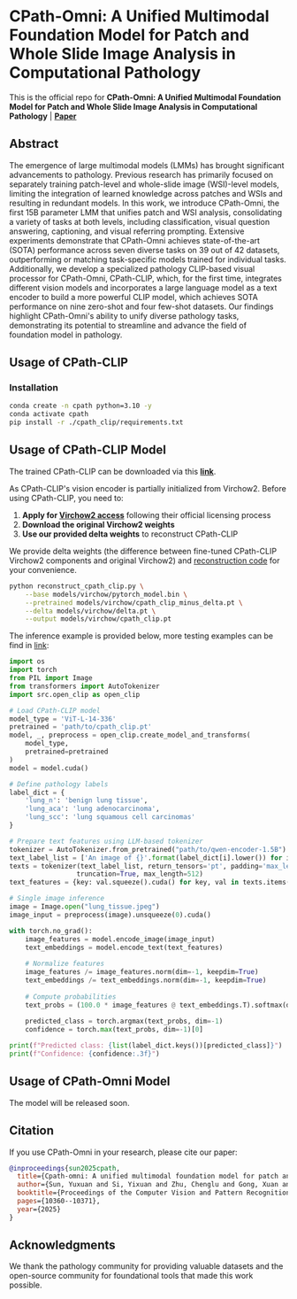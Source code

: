 # CPath-Omni: A Unified Multimodal Foundation Model for Patch and Whole Slide Image Analysis in Computational Pathology

This is the official repo for **CPath-Omni: A Unified Multimodal Foundation Model for Patch and Whole Slide Image Analysis in Computational Pathology** | [**Paper**](https://arxiv.org/pdf/2412.12077)

## Abstract

The emergence of large multimodal models (LMMs) has brought significant advancements to pathology. Previous research has primarily focused on separately training patch-level and whole-slide image (WSI)-level models, limiting the integration of learned knowledge across patches and WSIs and resulting in redundant models. In this work, we introduce CPath-Omni, the first 15B parameter LMM that unifies patch and WSI analysis, consolidating a variety of tasks at both levels, including classification, visual question answering, captioning, and visual referring prompting. Extensive experiments demonstrate that CPath-Omni achieves state-of-the-art (SOTA) performance across seven diverse tasks on 39 out of 42 datasets, outperforming or matching task-specific models trained for individual tasks. Additionally, we develop a specialized pathology CLIP-based visual processor for CPath-Omni, CPath-CLIP, which, for the first time, integrates different vision models and incorporates a large language model as a text encoder to build a more powerful CLIP model, which achieves SOTA performance on nine zero-shot and four few-shot datasets. Our findings highlight CPath-Omni's ability to unify diverse pathology tasks, demonstrating its potential to streamline and advance the field of foundation model in pathology.

## Usage of CPath-CLIP

### Installation

```bash
conda create -n cpath python=3.10 -y
conda activate cpath
pip install -r ./cpath_clip/requirements.txt
```



## Usage of CPath-CLIP Model

The trained CPath-CLIP can be downloaded via this [**link**](https://huggingface.co/jamessyx/CPath-CLIP).

As CPath-CLIP's vision encoder is partially initialized from Virchow2. Before using CPath-CLIP, you need to:

1. **Apply for [Virchow2 access](https://huggingface.co/paige-ai/Virchow2)** following their official licensing process
2. **Download the original Virchow2 weights**
3. **Use our provided delta weights** to reconstruct CPath-CLIP

We provide delta weights (the difference between fine-tuned CPath-CLIP Virchow2 components and original Virchow2) and [reconstruction code](https://github.com/PathFoundation/CPath-Omni/blob/main/cpath_clip/reconstruct_cpath_clip.py) for your convenience.

```bash
python reconstruct_cpath_clip.py \
    --base models/virchow/pytorch_model.bin \
    --pretrained models/virchow/cpath_clip_minus_delta.pt \
    --delta models/virchow/delta.pt \
    --output models/virchow/cpath_clip.pt
```



The inference example is provided below, more testing examples can be find in [link](https://github.com/PathFoundation/CPath-Omni/tree/main/cpath_clip):

```python
import os
import torch
from PIL import Image
from transformers import AutoTokenizer
import src.open_clip as open_clip

# Load CPath-CLIP model
model_type = 'ViT-L-14-336'
pretrained = 'path/to/cpath_clip.pt'
model, _, preprocess = open_clip.create_model_and_transforms(
    model_type, 
    pretrained=pretrained
)
model = model.cuda()

# Define pathology labels
label_dict = {
    'lung_n': 'benign lung tissue',
    'lung_aca': 'lung adenocarcinoma', 
    'lung_scc': 'lung squamous cell carcinomas'
}

# Prepare text features using LLM-based tokenizer
tokenizer = AutoTokenizer.from_pretrained("path/to/qwen-encoder-1.5B")
text_label_list = ['An image of {}'.format(label_dict[i].lower()) for i in label_dict.keys()]
texts = tokenizer(text_label_list, return_tensors='pt', padding='max_length', 
                 truncation=True, max_length=512)
text_features = {key: val.squeeze().cuda() for key, val in texts.items()}

# Single image inference
image = Image.open("lung_tissue.jpeg")
image_input = preprocess(image).unsqueeze(0).cuda()

with torch.no_grad():
    image_features = model.encode_image(image_input)
    text_embeddings = model.encode_text(text_features)
    
    # Normalize features
    image_features /= image_features.norm(dim=-1, keepdim=True)
    text_embeddings /= text_embeddings.norm(dim=-1, keepdim=True)
    
    # Compute probabilities
    text_probs = (100.0 * image_features @ text_embeddings.T).softmax(dim=-1)
    
    predicted_class = torch.argmax(text_probs, dim=-1)
    confidence = torch.max(text_probs, dim=-1)[0]

print(f"Predicted class: {list(label_dict.keys())[predicted_class]}")
print(f"Confidence: {confidence:.3f}")
```



## Usage of CPath-Omni Model

The model will be released soon.



## Citation

If you use CPath-Omni in your research, please cite our paper:

```bibtex
@inproceedings{sun2025cpath,
  title={Cpath-omni: A unified multimodal foundation model for patch and whole slide image analysis in computational pathology},
  author={Sun, Yuxuan and Si, Yixuan and Zhu, Chenglu and Gong, Xuan and Zhang, Kai and Chen, Pingyi and Zhang, Ye and Shui, Zhongyi and Lin, Tao and Yang, Lin},
  booktitle={Proceedings of the Computer Vision and Pattern Recognition Conference},
  pages={10360--10371},
  year={2025}
}
```

## Acknowledgments

We thank the pathology community for providing valuable datasets and the open-source community for foundational tools that made this work possible.
